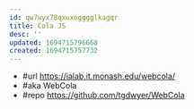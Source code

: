 ```yaml
---
id: qw7wyx78qxuxogggglkagqr
title: Cola JS
desc: ''
updated: 1694715796668
created: 1694715757732
---
```


- #url https://ialab.it.monash.edu/webcola/
- #aka WebCola
- #repo https://github.com/tgdwyer/WebCola